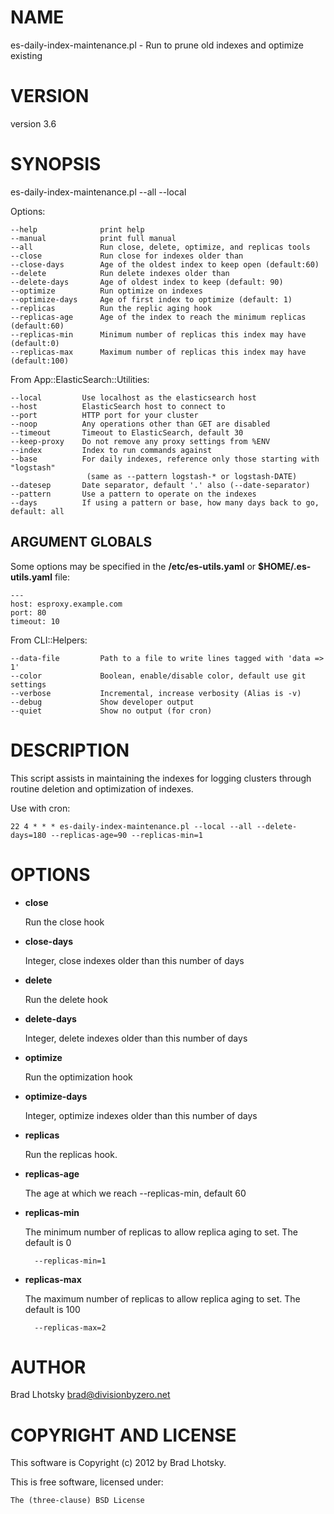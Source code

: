 # NAME

es-daily-index-maintenance.pl - Run to prune old indexes and optimize existing

# VERSION

version 3.6

# SYNOPSIS

es-daily-index-maintenance.pl --all --local

Options:

    --help              print help
    --manual            print full manual
    --all               Run close, delete, optimize, and replicas tools
    --close             Run close for indexes older than
    --close-days        Age of the oldest index to keep open (default:60)
    --delete            Run delete indexes older than
    --delete-days       Age of oldest index to keep (default: 90)
    --optimize          Run optimize on indexes
    --optimize-days     Age of first index to optimize (default: 1)
    --replicas          Run the replic aging hook
    --replicas-age      Age of the index to reach the minimum replicas (default:60)
    --replicas-min      Minimum number of replicas this index may have (default:0)
    --replicas-max      Maximum number of replicas this index may have (default:100)

From App::ElasticSearch::Utilities:

    --local         Use localhost as the elasticsearch host
    --host          ElasticSearch host to connect to
    --port          HTTP port for your cluster
    --noop          Any operations other than GET are disabled
    --timeout       Timeout to ElasticSearch, default 30
    --keep-proxy    Do not remove any proxy settings from %ENV
    --index         Index to run commands against
    --base          For daily indexes, reference only those starting with "logstash"
                     (same as --pattern logstash-* or logstash-DATE)
    --datesep       Date separator, default '.' also (--date-separator)
    --pattern       Use a pattern to operate on the indexes
    --days          If using a pattern or base, how many days back to go, default: all

## ARGUMENT GLOBALS

Some options may be specified in the **/etc/es-utils.yaml** or **$HOME/.es-utils.yaml** file:

    ---
    host: esproxy.example.com
    port: 80
    timeout: 10

From CLI::Helpers:

    --data-file         Path to a file to write lines tagged with 'data => 1'
    --color             Boolean, enable/disable color, default use git settings
    --verbose           Incremental, increase verbosity (Alias is -v)
    --debug             Show developer output
    --quiet             Show no output (for cron)

# DESCRIPTION

This script assists in maintaining the indexes for logging clusters through
routine deletion and optimization of indexes.

Use with cron:

    22 4 * * * es-daily-index-maintenance.pl --local --all --delete-days=180 --replicas-age=90 --replicas-min=1

# OPTIONS

- **close**

    Run the close hook

- **close-days**

    Integer, close indexes older than this number of days

- **delete**

    Run the delete hook

- **delete-days**

    Integer, delete indexes older than this number of days

- **optimize**

    Run the optimization hook

- **optimize-days**

    Integer, optimize indexes older than this number of days

- **replicas**

    Run the replicas hook.

- **replicas-age**

    The age at which we reach --replicas-min, default 60

- **replicas-min**

    The minimum number of replicas to allow replica aging to set.  The default is 0

        --replicas-min=1

- **replicas-max**

    The maximum number of replicas to allow replica aging to set.  The default is 100

        --replicas-max=2

# AUTHOR

Brad Lhotsky <brad@divisionbyzero.net>

# COPYRIGHT AND LICENSE

This software is Copyright (c) 2012 by Brad Lhotsky.

This is free software, licensed under:

    The (three-clause) BSD License
